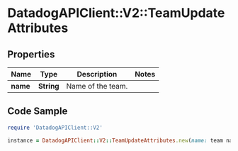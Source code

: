 # DatadogAPIClient::V2::TeamUpdateAttributes

## Properties

Name | Type | Description | Notes
------------ | ------------- | ------------- | -------------
**name** | **String** | Name of the team. | 

## Code Sample

```ruby
require 'DatadogAPIClient::V2'

instance = DatadogAPIClient::V2::TeamUpdateAttributes.new(name: team name)
```



